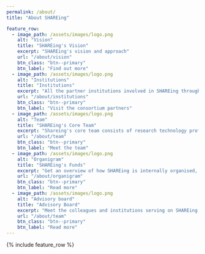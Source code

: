```yaml
---
permalink: /about/
title: "About SHAREing"

feature_row:
  - image_path: /assets/images/logo.png
    alt: "Vision"
    title: "SHAREing's Vision"
    excerpt: "SHAREing's vision and approach"
    url: "/about/vision"
    btn_class: "btn--primary"
    btn_label: "Find out more"
  - image_path: /assets/images/logo.png
    alt: "Institutions"
    title: "Institutions"
    excerpt: "All the partner institutions involved in SHAREing through their co-leads (CoL)."
    url: "/about/institutions"
    btn_class: "btn--primary"
    btn_label: "Visit the consortium partners"
  - image_path: /assets/images/logo.png
    alt: "Team"
    title: "SHAREing's Core Team"
    excerpt: "Shareing's core team consists of research technology professionals - research software engineers, platform experts, research infrastructure managers and academics - from different institutions from all over the UK."
    url: "/about/team"
    btn_class: "btn--primary"
    btn_label: "Meet the team"
  - image_path: /assets/images/logo.png
    alt: "Organigram"
    title: "SHAREing's Funds"
    excerpt: "Get an overview of how SHAREing is internally organised, how we make decisions, and how you can dip into SHAREing's funds."
    url: "/about/organigram"
    btn_class: "btn--primary"
    btn_label: "Read more"
  - image_path: /assets/images/logo.png
    alt: "Advisory board"
    title: "Advisory Board"
    excerpt: "Meet the colleagues and institutions serving on SHAREing's Advisory Board."
    url: "/about/team"
    btn_class: "btn--primary"
    btn_label: "Read more"
---
```


{% include feature_row %}



